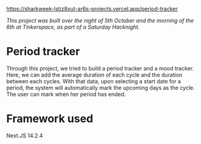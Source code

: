 https://sharkweek-lstiz8xut-ar6s-projects.vercel.app/period-tracker

*This project was built over the night of 5th October and the morning of the 6th at Tinkerspace, as part of a Saturday Hacknight.*

# Period tracker
Through this project, we tried to build a period tracker and a mood tracker. Here, we can add the average duration of each cycle and the duration between each cycles. With that data, upon selecting a start date for a period, the system will automatically mark the upcoming days as the cycle. The user can mark when her period has ended.

# Framework used
Next.JS 14.2.4
